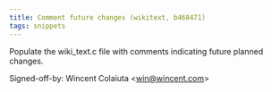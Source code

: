 ```yaml
---
title: Comment future changes (wikitext, b468471)
tags: snippets
---
```


Populate the wiki_text.c file with comments indicating future planned changes.

Signed-off-by: Wincent Colaiuta &lt;win@wincent.com&gt;
